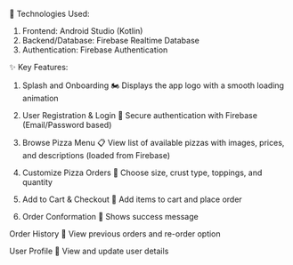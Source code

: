 🔧 Technologies Used:

 1. Frontend: Android Studio (Kotlin)
 2. Backend/Database: Firebase Realtime Database
 3. Authentication: Firebase Authentication

✨ Key Features:

1. Splash and Onboarding
🏍️ Displays the app logo with a smooth loading animation

2. User Registration & Login
🔐 Secure authentication with Firebase (Email/Password based)

3. Browse Pizza Menu
📋 View list of available pizzas with images, prices, and descriptions (loaded from Firebase)

4. Customize Pizza Orders
🍕 Choose size, crust type, toppings, and quantity

5. Add to Cart & Checkout
🛒 Add items to cart and place order

6. Order Conformation
🗽 Shows success message

Order History
🧾 View previous orders and re-order option

User Profile
🐼 View and update user details 
